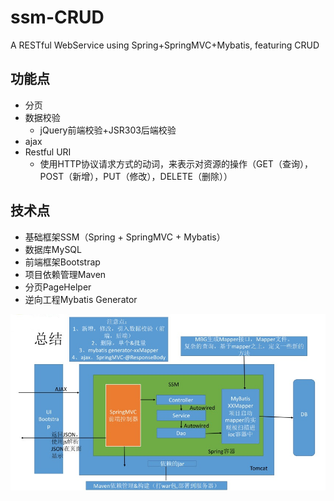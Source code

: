 # ssm-CRUD
A RESTful WebService using Spring+SpringMVC+Mybatis, featuring CRUD

## 功能点
- 分页
- 数据校验
   - jQuery前端校验+JSR303后端校验
- ajax
- Restful URI
   - 使用HTTP协议请求方式的动词，来表示对资源的操作（GET（查询），POST（新增），PUT（修改），DELETE（删除））

## 技术点
- 基础框架SSM（Spring + SpringMVC + Mybatis）
- 数据库MySQL
- 前端框架Bootstrap
- 项目依赖管理Maven
- 分页PageHelper
- 逆向工程Mybatis Generator



![image](https://github.com/VincentCheungCW/ssm-CRUD/blob/master/applicationModel.jpg)
